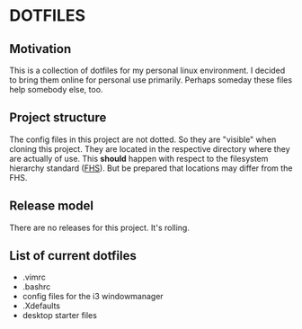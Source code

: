 # DOTFILES

## Motivation
This is a collection of dotfiles for my personal linux environment. I decided
to bring them online for personal use primarily. Perhaps someday these files
help somebody else, too.

## Project structure
The config files in this project are not dotted. So they are "visible" when
cloning this project. They are located in the respective directory where they
are actually of use. This **should** happen with respect to the filesystem
hierarchy standard ([FHS](https://en.wikipedia.org/wiki/Filesystem_Hierarchy_Standard)).
But be prepared that locations may differ from the FHS.

## Release model
There are no releases for this project. It's rolling.

## List of current dotfiles
- .vimrc
- .bashrc
- config files for the i3 windowmanager
- .Xdefaults
- desktop starter files

